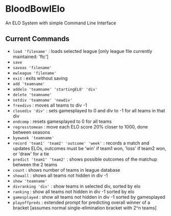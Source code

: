 # BloodBowlElo
 
An ELO System with simple Command Line Interface

## Current Commands

- `load 'filename'` : loads selected league [only league file currently maintained: 'ftc']
- `save`
- `saveas 'filename'`
- `ewleague 'filename'`
- `exit` : exits without saving
- `add 'teamname'`
- `addelo 'teamname' 'startingELO' 'div'`
- `delete 'teamname'`
- `setdiv 'teamname' 'newdiv'`
- `freedivs` : moves all teams to div -1
- `closediv 'div'` : sets gamesplayed to 0 and div to -1 for all teams in that div
- `endcomp` : resets gamesplayed to 0 for all teams
- `regresstomean` : move each ELO score 20% closer to 1000, done between seasons
- `byeweek 'teamname'`
- `record 'team1' 'team2' 'outcome' 'week'` : records a match and updates ELOs, outcomes must be 'win' if team1 won, 'loss' if team2 won, or 'draw' for a tie
- `predict 'team1' 'team2'` : shows possible outcomes of the matchup between the 2 teams
- `count` : shows number of teams in league database
- `showall` : shows all teams not hidden in div -1
- `show 'teamname'`
- `divranking 'div'` : show teams in selected div, sorted by elo
- `ranking` : show all teams not hidden in div -1 sorted by elo
- `gamesplayed` : show all teams not hidden in div -1 sorted by gamesplayed
- `playoffpreds` : extended prompt for predicting overall winner of a bracket [assumes normal single-elimination bracket with 2^n teams]

